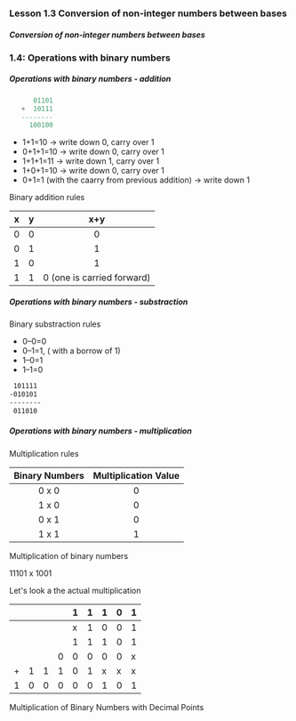 

### Lesson 1.3 Conversion of non-integer numbers between bases

<h5>Conversion of non-integer numbers between bases</h5>

### 1.4: Operations with binary numbers

<h5>Operations with binary numbers - addition</h5>

```lua
      01101
   +  10111
   --------
     100100
```

- 1+1=10 → write down 0, carry over 1
- 0+1+1=10 -> write down 0, carry over 1
- 1+1+1=11 -> write down 1, carry over 1
- 1+0+1=10 -> write down 0, carry over 1
- 0+1=1 (with the caarry from previous addition) -> write down 1

Binary addition rules

| x  | y  | x+y  |   
|:---:|:---:|:---:|
|  0  | 0  | 0  |  
|  0 | 1  | 1  |
|  1 | 0  | 1  |
|  1 | 1  | 0 (one is carried forward)  |

<h5>Operations with binary numbers - substraction</h5>

Binary substraction rules
- 0–0=0
- 0–1=1, ( with a borrow of 1)
- 1–0=1
- 1–1=0

```markdown
 101111
-010101
--------
 011010
```

<h5>Operations with binary numbers - multiplication</h5>

Multiplication rules 

| Binary Numbers  | Multiplication Value  |
|:---:|:---:|
|  0 x 0  | 0  |  
|  1 x 0  | 0  |
|  0 x 1 | 0  |
|  1 x 1 | 1  |


Multiplication of binary numbers

11101 x 1001

Let's look a the actual multiplication

|   |   |   |   | 1 | 1 | 1 | 0 | 1 |
|---|---|---|---|---|---|---|---|---|
|   |   |   |   | x | 1 | 0 | 0 | 1 |
|   |   |   |   | 1 | 1 | 1 | 0 | 1 |
|   |   |   | 0 | 0 | 0 | 0 | 0 | x |
| + | 1 | 1 | 1 | 0 | 1 | x | x | x |
| 1 | 0 | 0 | 0 | 0 | 0 | 1 | 0 | 1 |

Multiplication of Binary Numbers with Decimal Points







